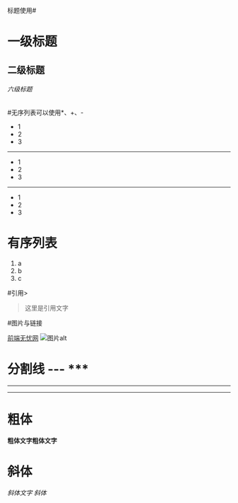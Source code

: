 标题使用#
# 一级标题
## 二级标题
###### 六级标题

#无序列表可以使用*、+、-

* 1
* 2
* 3
---
+ 1
+ 2
+ 3
***
- 1
- 2
- 3

# 有序列表
1. a
2. b
3. c

#引用>
>这里是引用文字

#图片与链接

[前端无忧网](http://www.baidu.com)
![图片alt](https://www.umeng.com/img/index/demo/322.7679a821e369387539732f288a51c121.jpg)

# 分割线 --- ***

***
---

# 粗体
**粗体文字粗体文字**

# 斜体
*斜体文字*
_斜体_


